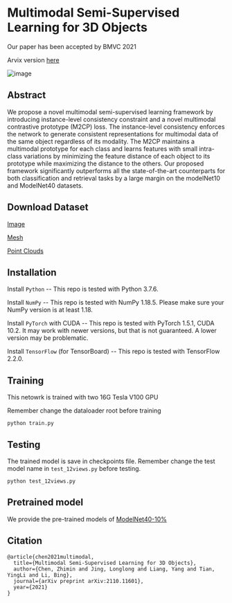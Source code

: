 # Multimodal Semi-Supervised Learning for 3D Objects

Our paper has been accepted by BMVC 2021

Arvix version [here](https://arxiv.org/abs/2110.11601)

![image](https://github.com/AutoAILab/Multimodal-Semi-Learning/blob/main/Framework.png)

## Abstract

We propose a novel multimodal semi-supervised learning framework by introducing instance-level consistency constraint and  a novel multimodal contrastive prototype (M2CP) loss. The instance-level consistency enforces the network to generate consistent representations for multimodal data of the same object regardless of its modality. The M2CP maintains a multimodal prototype for each class and learns features with small intra-class variations by minimizing the feature distance of each object to its prototype while maximizing the distance to the others. Our proposed framework significantly outperforms all the state-of-the-art counterparts for both classification and retrieval tasks by a large margin on the modelNet10 and ModelNet40 datasets.

## Download Dataset
[Image](https://drive.google.com/file/d/1-Gz4HMwM96zEnR3Hji4UEAGB4FPrd5Xo/view?usp=sharing)

[Mesh](https://drive.google.com/file/d/1pcOK10d4NrgJzAbqLJFF9hIA43pwiVEH/view?usp=sharing)

[Point Clouds](https://drive.google.com/file/d/1VyXh4Q7EJK0uUM6xAgAHyzwpFFui_se4/view?usp=sharing)


## Installation
Install ```Python``` -- This repo is tested with Python 3.7.6.

Install ```NumPy``` -- This repo is tested with NumPy 1.18.5. Please make sure your NumPy version is at least 1.18.

Install ```PyTorch``` with CUDA -- This repo is tested with PyTorch 1.5.1, CUDA 10.2. It may work with newer versions, but that is not guaranteed. A lower version may be problematic.

Install ```TensorFlow``` (for TensorBoard) -- This repo is tested with TensorFlow 2.2.0.


## Training
This netowrk is trained with two 16G Tesla V100 GPU

Remember change the dataloader root before training
```
python train.py
```

## Testing
The trained model is save in checkpoints file. Remember change the test model name in ```test_12views.py``` before testing.
```
python test_12views.py

```
## Pretrained model
We provide the pre-trained models of [ModelNet40-10%](https://www.dropbox.com/s/wptl91al4jhnwqo/ModelNet40_p10_nt_xw2_aw0_cw9_baseshare_Cos_12views_imgsize224_10w.zip?dl=0)

## Citation
```
@article{chen2021multimodal,
  title={Multimodal Semi-Supervised Learning for 3D Objects},
  author={Chen, Zhimin and Jing, Longlong and Liang, Yang and Tian, YingLi and Li, Bing},
  journal={arXiv preprint arXiv:2110.11601},
  year={2021}
}
```

